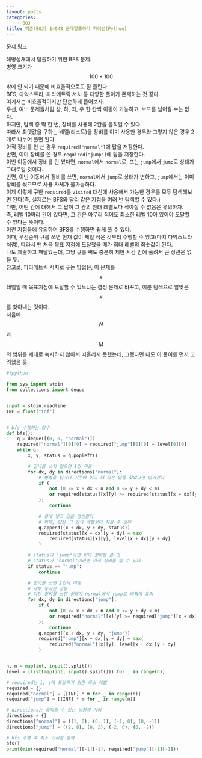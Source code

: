 ```yaml
---
layout: posts
categories:
    - BOJ
title: 백준(BOJ) 14948 군대탈출하기 파이썬(Python)
---
```


[문제 링크](https://www.acmicpc.net/problem/14948)

해병성채에서 탈출하기 위한 BFS 문제.  
병영 크기가 $$100 \times 100$$밖에 안 되기 때문에 비효율적으로도 잘 풀린다.  
BFS, 다익스트라, 파라메트릭 서치 등 다양한 풀이가 존재하는 것 같다.  
여기서는 비효율적이지만 단순하게 풀어보자.  
우선, 여느 문제들처럼 상, 하, 좌, 우 한 칸씩 이동이 가능하고, 보드를 넘어갈 수는 없다.  
하지만, 탐색 중 딱 한 번, 장비를 사용해 2칸을 움직일 수 있다.  
따라서 최댓값을 구하는 배열(리스트)을 장비를 이미 사용한 경우와 그렇지 않은 경우 2개로 나누어 풀면 된다.  
아직 장비를 안 쓴 경우 `required["normal"]`에 답을 저장한다.  
반면, 이미 장비를 쓴 경우 `required["jump"]`에 답을 저장한다.  
이번 이동에서 장비를 안 썼다면, `normal`에서 `normal`로, 또는 `jump`에서 `jump`로 상태가 그대로일 것이다.  
반면, 이번 이동에서 장비를 쓰면, `normal`에서 `jump`로 상태가 변하고, `jump`에서는 이미 장비를 썼으므로 사용 자체가 불가능하다.  
이제 이렇게 구한 `required`를 `visited` 대신에 사용해서 가능한 경우를 모두 탐색해보면 된다(즉, 실제로는 BFS와 달리 같은 지점을 여러 번 탐색할 수 있다.)  
다만, 어떤 칸에 대해서 그 답이 그 칸의 원래 레벨보다 작아질 수 없음은 유의하자.  
즉, 레벨 10짜리 칸이 있다면, 그 칸은 아무리 적어도 최소한 레벨 10이 있어야 도달할 수 있다는 뜻이다.  
이런 지점들에 유의하며 BFS를 수행하면 쉽게 풀 수 있다.  
이때, 우선순위 큐를 쓰면 현재 값이 제일 작은 것부터 수행할 수 있고(마치 다익스트라처럼), 따라서 맨 처음 목표 지점에 도달했을 때가 최대 레벨의 최솟값이 된다.  
나도 제출하고 깨달았는데, 그냥 큐를 써도 충분히 제한 시간 안에 풀려서 큰 상관은 없을 듯.  
참고로, 파라메트릭 서치로 푸는 방법은, 이 문제를 $$x$$레벨일 때 목표지점에 도달할 수 있느냐는 결정 문제로 바꾸고, 이분 탐색으로 알맞은 $$x$$를 찾아내는 것이다.  
처음에 $$N$$과 $$M$$의 범위를 제대로 숙지하지 않아서 떠올리지 못했는데, 그랬다면 나도 이 풀이를 먼저 고려했을 듯.  


```python
#!python

from sys import stdin
from collections import deque


input = stdin.readline
INF = float("inf")


# bfs 수행하는 함수
def bfs():
    q = deque([(0, 0, "normal")])
    required["normal"][0][0] = required["jump"][0][0] = level[0][0]
    while q:
        x, y, status = q.popleft()

        # 장비를 쓰지 않으면 1칸 이동
        for dx, dy in directions["normal"]:
            # 병영을 넘거나 기존에 이미 더 작은 답을 찾았다면 넘어간다
            if (
                not (0 <= x + dx < n and 0 <= y + dy < m)
                or required[status][x][y] >= required[status][x + dx][y + dy]
            ):
                continue

            # 큐에 넣고 답을 갱신한다
            # 이때, 답은 그 칸의 레벨보다 작을 수 없다
            q.append((x + dx, y + dy, status))
            required[status][x + dx][y + dy] = max(
                required[status][x][y], level[x + dx][y + dy]
            )

        # status가 "jump"라면 이미 장비를 쓴 것
        # status가 "normal"이라면 아직 장비를 쓸 수 있다
        if status == "jump":
            continue

        # 장비를 쓰면 2칸씩 이동
        # 세부 동작은 상동
        # 다만 장비를 쓰면 상태가 normal에서 jump로 바뀜에 유의
        for dx, dy in directions["jump"]:
            if (
                not (0 <= x + dx < n and 0 <= y + dy < m)
                or required["normal"][x][y] >= required["jump"][x + dx][y + dy]
            ):
                continue
            q.append((x + dx, y + dy, "jump"))
            required["jump"][x + dx][y + dy] = max(
                required["normal"][x][y], level[x + dx][y + dy]
            )


n, m = map(int, input().split())
level = [list(map(int, input().split())) for _ in range(n)]

# required는 i, j에 도달하기 위한 최소 레벨
required = {}
required["normal"] = [[INF] * m for _ in range(n)]
required["jump"] = [[INF] * m for _ in range(n)]

# directions는 움직일 수 있는 방향과 거리
directions = {}
directions["normal"] = ((1, 0), (0, 1), (-1, 0), (0, -1))
directions["jump"] = ((2, 0), (0, 2), (-2, 0), (0, -2))

# bfs 수행 후 최소 거리를 출력
bfs()
print(min(required["normal"][-1][-1], required["jump"][-1][-1]))

```
